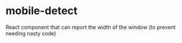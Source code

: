 # mobile-detect
React component that can report the width of the window (to prevent needing nasty code)
